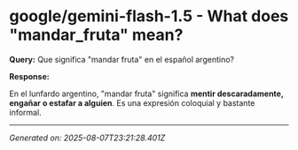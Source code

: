 # google/gemini-flash-1.5 - What does "mandar_fruta" mean?

**Query:** Que significa "mandar fruta" en el español argentino?



**Response:**

En el lunfardo argentino, "mandar fruta" significa **mentir descaradamente, engañar o estafar a alguien**.  Es una expresión coloquial y bastante informal.


---
*Generated on: 2025-08-07T23:21:28.401Z*
